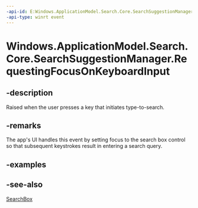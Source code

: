 ```yaml
---
-api-id: E:Windows.ApplicationModel.Search.Core.SearchSuggestionManager.RequestingFocusOnKeyboardInput
-api-type: winrt event
---
```


<!-- Event syntax
public event Windows.Foundation.TypedEventHandler RequestingFocusOnKeyboardInput<Windows.ApplicationModel.Search.Core.SearchSuggestionManager,  Windows.ApplicationModel.Search.Core.RequestingFocusOnKeyboardInputEventArgs>
-->

# Windows.ApplicationModel.Search.Core.SearchSuggestionManager.RequestingFocusOnKeyboardInput

## -description
Raised when the user presses a key that initiates type-to-search.

## -remarks
The app's UI handles this event by setting focus to the search box control so that subsequent keystrokes result in entering a search query.

## -examples

## -see-also
[SearchBox](../windows.ui.xaml.controls/searchbox.md)